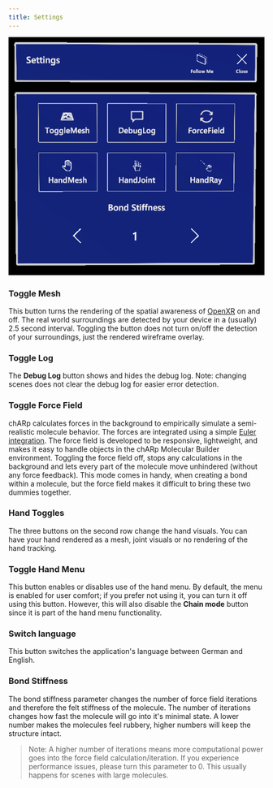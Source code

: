 ```yaml
---
title: Settings
---
```


<img src="/images/manual/settings.png" alt="Normal Mode Menu" class="mx-auto max-w-md" />

### Toggle Mesh
This button turns the rendering of the spatial awareness of [OpenXR](https://www.khronos.org/OpenXR/) on and off.
The real world surroundings are detected by your device in a (usually) 2.5 second interval.
Toggling the button does not turn on/off the detection of your surroundings, just the rendered wireframe overlay.

### Toggle Log
The **Debug Log** button shows and hides the debug log.
Note: changing scenes does not clear the debug log for easier error detection.

### Toggle Force Field
chARp calculates forces in the background to empirically simulate a semi-realistic molecule behavior.
The forces are integrated using a simple [Euler integration](https://en.wikipedia.org/wiki/Euler_method).
The force field is developed to be responsive, lightweight, and makes it easy to handle objects in the chARp Molecular Builder environment.
Toggling the force field off, stops any calculations in the background and lets every part of the molecule move unhindered (without any force feedback).
This mode comes in handy, when creating a bond within a molecule, but the force field makes it difficult to bring these two dummies together.

### Hand Toggles
The three buttons on the second row change the hand visuals.
You can have your hand rendered as a mesh, joint visuals or no rendering of the hand tracking.

### Toggle Hand Menu
This button enables or disables use of the hand menu. By default, the menu is enabled for user comfort; if you prefer not using it, you can turn it off using this button.
However, this will also disable the **Chain mode** button since it is part of the hand menu functionality.

### Switch language
This button switches the application's language between German and English.

### Bond Stiffness
The bond stiffness parameter changes the number of force field iterations and therefore the felt stiffness of the molecule.
The number of iterations changes how fast the molecule will go into it's minimal state.
A lower number makes the molecules feel rubbery, higher numbers will keep the structure intact.
 > Note: A higher number of iterations means more computational power goes into the force field calculation/iteration.
 > If you experience performance issues, please turn this parameter to 0.
 > This usually happens for scenes with large molecules.